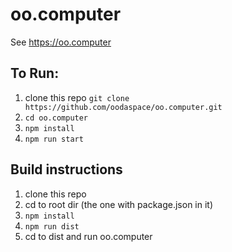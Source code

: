 # oo.computer

See https://oo.computer

## To Run:

1. clone this repo `git clone https://github.com/oodaspace/oo.computer.git`
2. `cd oo.computer`
3. `npm install`
4. `npm run start`

## Build instructions

1. clone this repo
2. cd to root dir (the one with package.json in it)
3. `npm install`
4. `npm run dist`
5. cd to dist and run oo.computer
